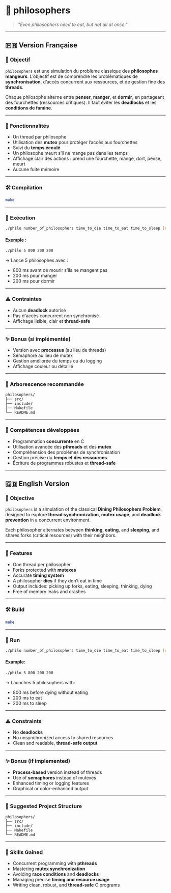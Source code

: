 # 🍝 philosophers

> _"Even philosophers need to eat, but not all at once."_

---

## 🇫🇷 Version Française

### 🎯 Objectif

`philosophers` est une simulation du problème classique des **philosophes mangeurs**. L’objectif est de comprendre les problématiques de **synchronisation**, d’accès concurrent aux ressources, et de gestion fine des **threads**.

Chaque philosophe alterne entre **penser**, **manger**, et **dormir**, en partageant des fourchettes (ressources critiques). Il faut éviter les **deadlocks** et les **conditions de famine**.

---

### 🧱 Fonctionnalités

- Un thread par philosophe  
- Utilisation des **mutex** pour protéger l’accès aux fourchettes  
- Suivi du **temps écoulé**  
- Un philosophe meurt s’il ne mange pas dans les temps  
- Affichage clair des actions : prend une fourchette, mange, dort, pense, meurt  
- Aucune fuite mémoire  

---

### 🛠️ Compilation

```bash
make
```

---

### 🚀 Exécution

```bash
./philo number_of_philosophers time_to_die time_to_eat time_to_sleep [number_of_times_each_philosopher_must_eat]
```

#### Exemple :

```bash
./philo 5 800 200 200
```

→ Lance 5 philosophes avec :
- 800 ms avant de mourir s’ils ne mangent pas
- 200 ms pour manger
- 200 ms pour dormir

---

### ⚠️ Contraintes

- Aucun **deadlock** autorisé  
- Pas d'accès concurrent non synchronisé  
- Affichage lisible, clair et **thread-safe**  

---

### ✨ Bonus (si implémentés)

- Version avec **processus** (au lieu de threads)  
- Sémaphore au lieu de mutex  
- Gestion améliorée du temps ou du logging  
- Affichage couleur ou détaillé  

---

### 📁 Arborescence recommandée

```
philosophers/
├── src/
├── include/
├── Makefile
└── README.md
```

---

### 🧠 Compétences développées

- Programmation **concurrente** en C  
- Utilisation avancée des **pthreads** et des **mutex**  
- Compréhension des problèmes de synchronisation  
- Gestion précise du **temps et des ressources**  
- Écriture de programmes robustes et **thread-safe**

---

## 🇬🇧 English Version

### 🎯 Objective

`philosophers` is a simulation of the classical **Dining Philosophers Problem**, designed to explore **thread synchronization**, **mutex usage**, and **deadlock prevention** in a concurrent environment.

Each philosopher alternates between **thinking**, **eating**, and **sleeping**, and shares forks (critical resources) with their neighbors.

---

### 🧱 Features

- One thread per philosopher  
- Forks protected with **mutexes**  
- Accurate **timing system**  
- A philosopher **dies** if they don’t eat in time  
- Output includes: picking up forks, eating, sleeping, thinking, dying  
- Free of memory leaks and crashes  

---

### 🛠️ Build

```bash
make
```

---

### 🚀 Run

```bash
./philo number_of_philosophers time_to_die time_to_eat time_to_sleep [number_of_times_each_philosopher_must_eat]
```

#### Example:

```bash
./philo 5 800 200 200
```

→ Launches 5 philosophers with:
- 800 ms before dying without eating
- 200 ms to eat
- 200 ms to sleep

---

### ⚠️ Constraints

- No **deadlocks**  
- No unsynchronized access to shared resources  
- Clean and readable, **thread-safe output**  

---

### ✨ Bonus (if implemented)

- **Process-based** version instead of threads  
- Use of **semaphores** instead of mutexes  
- Enhanced timing or logging features  
- Graphical or color-enhanced output  

---

### 📁 Suggested Project Structure

```
philosophers/
├── src/
├── include/
├── Makefile
└── README.md
```

---

### 🧠 Skills Gained

- Concurrent programming with **pthreads**  
- Mastering **mutex synchronization**  
- Avoiding **race conditions** and **deadlocks**  
- Managing precise **timing and resource usage**  
- Writing clean, robust, and **thread-safe** C programs
